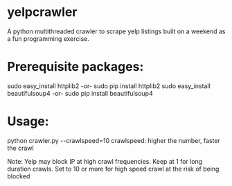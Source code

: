 yelpcrawler
===========

A python multithreaded crawler to scrape yelp listings built on a weekend as a fun programming exercise.

Prerequisite packages:
=============

sudo easy_install httplib2 -or- sudo pip install httplib2
sudo easy_install beautifulsoup4 -or- sudo pip install beautifulsoup4

Usage:
=======
python crawler.py --crawlspeed=10
    crawlspeed: higher the number, faster the crawl

Note: Yelp may block IP at high crawl frequencies. 
      Keep at 1 for long duration crawls.
      Set to 10 or more for high speed crawl at the risk of being blocked
